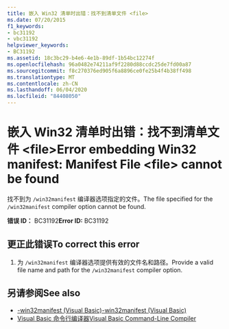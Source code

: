 ```yaml
---
title: 嵌入 Win32 清单时出错：找不到清单文件 <file>
ms.date: 07/20/2015
f1_keywords:
- bc31192
- vbc31192
helpviewer_keywords:
- BC31192
ms.assetid: 18c3bc29-b4e6-4e1b-89df-1b54bc12274f
ms.openlocfilehash: 96a0482e74211af9f2280d88ccdc25de7fd00a87
ms.sourcegitcommit: f8c270376ed905f6a8896ce0fe25b4f4b38ff498
ms.translationtype: MT
ms.contentlocale: zh-CN
ms.lasthandoff: 06/04/2020
ms.locfileid: "84408050"
---
```

# <a name="error-embedding-win32-manifest-manifest-file-file-cannot-be-found"></a><span data-ttu-id="31f73-102">嵌入 Win32 清单时出错：找不到清单文件 \<file></span><span class="sxs-lookup"><span data-stu-id="31f73-102">Error embedding Win32 manifest: Manifest File \<file> cannot be found</span></span>
<span data-ttu-id="31f73-103">找不到为 `/win32manifest` 编译器选项指定的文件。</span><span class="sxs-lookup"><span data-stu-id="31f73-103">The file specified for the `/win32manifest` compiler option cannot be found.</span></span>  
  
 <span data-ttu-id="31f73-104">**错误 ID：** BC31192</span><span class="sxs-lookup"><span data-stu-id="31f73-104">**Error ID:** BC31192</span></span>  
  
## <a name="to-correct-this-error"></a><span data-ttu-id="31f73-105">更正此错误</span><span class="sxs-lookup"><span data-stu-id="31f73-105">To correct this error</span></span>  
  
1. <span data-ttu-id="31f73-106">为 `/win32manifest` 编译器选项提供有效的文件名和路径。</span><span class="sxs-lookup"><span data-stu-id="31f73-106">Provide a valid file name and path for the `/win32manifest` compiler option.</span></span>  
  
## <a name="see-also"></a><span data-ttu-id="31f73-107">另请参阅</span><span class="sxs-lookup"><span data-stu-id="31f73-107">See also</span></span>

- [<span data-ttu-id="31f73-108">-win32manifest (Visual Basic)</span><span class="sxs-lookup"><span data-stu-id="31f73-108">-win32manifest (Visual Basic)</span></span>](../reference/command-line-compiler/win32manifest.md)
- [<span data-ttu-id="31f73-109">Visual Basic 命令行编译器</span><span class="sxs-lookup"><span data-stu-id="31f73-109">Visual Basic Command-Line Compiler</span></span>](../reference/command-line-compiler/index.md)
